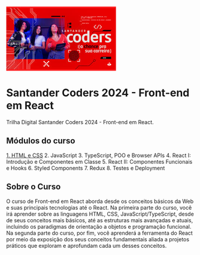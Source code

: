 ![santander-coders-2024](img/santander-coders-2024.jpeg)

# Santander Coders 2024 - Front-end em React

Trilha Digital Santander Coders 2024 - Front-end em React.


## Módulos do curso

[1. HTML e CSS](1-HTML-e-CSS/html-e-css.md)
2.	JavaScript
3.	TypeScript, POO e Browser APIs
4.	React I: Introdução e Componentes em Classe
5.	React II: Componentes Funcionais e Hooks
6.	Styled Components
7.	Redux
8.	Testes e Deployment

## Sobre o Curso

O curso de Front-end em React aborda desde os conceitos básicos da Web e suas principais tecnologias até o React. Na primeira parte do curso, você irá aprender sobre as linguagens HTML, CSS, JavaScript/TypeScript, desde de seus conceitos mais básicos, até as estruturas mais avançadas e atuais, incluindo os paradigmas de orientação a objetos e programação funcional. Na segunda parte do curso, por fim, você aprenderá a ferramenta do React por meio da exposição dos seus conceitos fundamentais aliada a projetos práticos que exploram e aprofundam cada um desses conceitos.
